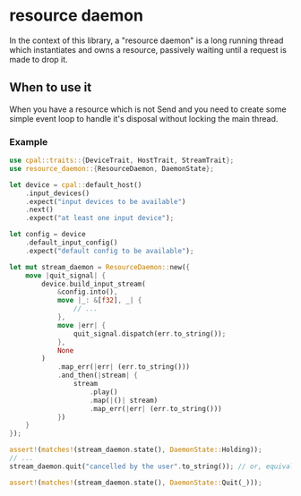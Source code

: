 # resource daemon

In the context of this library, a "resource daemon" is a long running thread which
instantiates and owns a resource, passively waiting until a request is made to drop it.

## When to use it

When you have a resource which is not Send and you need to create some simple event loop
to handle it's disposal without locking the main thread.

### Example

```rust ignore
use cpal::traits::{DeviceTrait, HostTrait, StreamTrait};
use resource_daemon::{ResourceDaemon, DaemonState};

let device = cpal::default_host()
	.input_devices()
	.expect("input devices to be available")
	.next()
	.expect("at least one input device");

let config = device
	.default_input_config()
	.expect("default config to be available");

let mut stream_daemon = ResourceDaemon::new({
	move |quit_signal| {
		device.build_input_stream(
			&config.into(),
			move |_: &[f32], _| {
				// ...
			},
			move |err| {
				quit_signal.dispatch(err.to_string());
			},
			None
		)
			.map_err(|err| (err.to_string()))
			.and_then(|stream| {
				stream
					.play()
					.map(|()| stream)
					.map_err(|err| (err.to_string()))
			})
	}
});

assert!(matches!(stream_daemon.state(), DaemonState::Holding));
// ...
stream_daemon.quit("cancelled by the user".to_string()); // or, equivalently, drop(stream_daemon);

assert!(matches!(stream_daemon.state(), DaemonState::Quit(_)));
```
